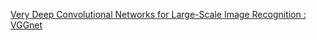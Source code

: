 [Very Deep Convolutional Networks for Large-Scale Image Recognition : VGGnet](https://arxiv.org/pdf/1409.1556.pdf)
